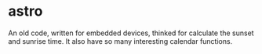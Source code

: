 # astro
An old code, written for embedded devices, thinked for calculate the sunset and sunrise time. It also have so many interesting calendar functions.
